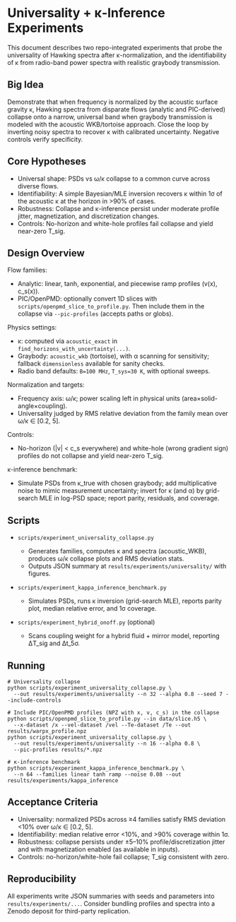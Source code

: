 # Universality + κ-Inference Experiments

This document describes two repo-integrated experiments that probe the
universality of Hawking spectra after κ-normalization, and the identifiability
of κ from radio-band power spectra with realistic graybody transmission.

## Big Idea

Demonstrate that when frequency is normalized by the acoustic surface gravity
κ, Hawking spectra from disparate flows (analytic and PIC-derived) collapse
onto a narrow, universal band when graybody transmission is modeled with the
acoustic WKB/tortoise approach. Close the loop by inverting noisy spectra to
recover κ with calibrated uncertainty. Negative controls verify specificity.

## Core Hypotheses

- Universal shape: PSDs vs ω/κ collapse to a common curve across diverse flows.
- Identifiability: A simple Bayesian/MLE inversion recovers κ within 1σ of the
  acoustic κ at the horizon in >90% of cases.
- Robustness: Collapse and κ-inference persist under moderate profile jitter,
  magnetization, and discretization changes.
- Controls: No-horizon and white-hole profiles fail collapse and yield near-zero
  T_sig.

## Design Overview

Flow families:
- Analytic: linear, tanh, exponential, and piecewise ramp profiles (v(x), c_s(x)).
- PIC/OpenPMD: optionally convert 1D slices with `scripts/openpmd_slice_to_profile.py`.
  Then include them in the collapse via `--pic-profiles` (accepts paths or globs).

Physics settings:
- κ: computed via `acoustic_exact` in `find_horizons_with_uncertainty(...)`.
- Graybody: `acoustic_wkb` (tortoise), with α scanning for sensitivity; fallback
  `dimensionless` available for sanity checks.
- Radio band defaults: `B=100 MHz`, `T_sys=30 K`, with optional sweeps.

Normalization and targets:
- Frequency axis: ω/κ; power scaling left in physical units (area×solid-angle×coupling).
- Universality judged by RMS relative deviation from the family mean over
  ω/κ ∈ [0.2, 5].

Controls:
- No-horizon (|v| < c_s everywhere) and white-hole (wrong gradient sign) profiles
  do not collapse and yield near-zero T_sig.

κ-inference benchmark:
- Simulate PSDs from κ_true with chosen graybody; add multiplicative noise to
  mimic measurement uncertainty; invert for κ (and α) by grid-search MLE in
  log-PSD space; report parity, residuals, and coverage.

## Scripts

- `scripts/experiment_universality_collapse.py`
  - Generates families, computes κ and spectra (acoustic_WKB), produces ω/κ
    collapse plots and RMS deviation stats.
  - Outputs JSON summary at `results/experiments/universality/` with figures.

- `scripts/experiment_kappa_inference_benchmark.py`
  - Simulates PSDs, runs κ inversion (grid-search MLE), reports parity plot,
    median relative error, and 1σ coverage.

- `scripts/experiment_hybrid_onoff.py` (optional)
  - Scans coupling weight for a hybrid fluid + mirror model, reporting ΔT_sig
    and Δt_5σ.

## Running

```
# Universality collapse
python scripts/experiment_universality_collapse.py \
  --out results/experiments/universality --n 32 --alpha 0.8 --seed 7 --include-controls

# Include PIC/OpenPMD profiles (NPZ with x, v, c_s) in the collapse
python scripts/openpmd_slice_to_profile.py --in data/slice.h5 \
  --x-dataset /x --vel-dataset /vel --Te-dataset /Te --out results/warpx_profile.npz
python scripts/experiment_universality_collapse.py \
  --out results/experiments/universality --n 16 --alpha 0.8 \
  --pic-profiles results/*.npz

# κ-inference benchmark
python scripts/experiment_kappa_inference_benchmark.py \
  --n 64 --families linear tanh ramp --noise 0.08 --out results/experiments/kappa_inference
```

## Acceptance Criteria

- Universality: normalized PSDs across ≥4 families satisfy RMS deviation <10%
  over ω/κ ∈ [0.2, 5].
- Identifiability: median relative error <10%, and >90% coverage within 1σ.
- Robustness: collapse persists under ±5–10% profile/discretization jitter and
  with magnetization enabled (as available in inputs).
- Controls: no-horizon/white-hole fail collapse; T_sig consistent with zero.

## Reproducibility

All experiments write JSON summaries with seeds and parameters into
`results/experiments/...`. Consider bundling profiles and spectra into a Zenodo
deposit for third-party replication.
